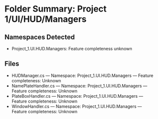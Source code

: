 # Folder Summary: Project 1/UI/HUD/Managers

## Namespaces Detected
- Project_1.UI.HUD.Managers: Feature completeness unknown

## Files
- HUDManager.cs — Namespace: Project_1.UI.HUD.Managers — Feature completeness: Unknown
- NamePlateHandler.cs — Namespace: Project_1.UI.HUD.Managers — Feature completeness: Unknown
- PlateBoxHandler.cs — Namespace: Project_1.UI.HUD.Managers — Feature completeness: Unknown
- WindowHandler.cs — Namespace: Project_1.UI.HUD.Managers — Feature completeness: Unknown
